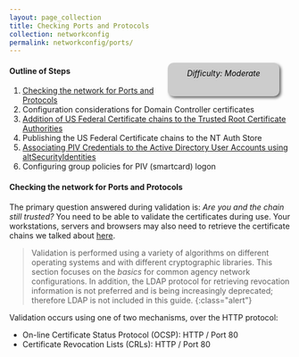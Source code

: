 ```yaml
---
layout: page_collection
title: Checking Ports and Protocols
collection: networkconfig
permalink: networkconfig/ports/
---
```

<div style="float:right; padding:10px; margin-right:20px; border-radius:10px; width:180px; height:40px; box-shadow:3px 3px 5px 0px; text-align:center; background-color:#CCC; color:#666666">
<div style="color:#000000">
<em>Difficulty: Moderate</em>
</div>
</div>


#### Outline of Steps
1. [Checking the network for Ports and Protocols](#checking-the-network-for-ports-and-protocols)
2. Configuration considerations for Domain Controller certificates
2. [Addition of US Federal Certificate chains to the Trusted Root Certificate Authorities](#addition-of-us-federal-certificate-chains-to-the-trusted-root-certificate-authorities)
3. Publishing the US Federal Certificate chains to the NT Auth Store
4. [Associating PIV Credentials to the Active Directory User Accounts using altSecurityIdentities](#associating-piv-credentials-to-the-active-directory-user-accounts-using-altSecurityIdentities)
5. Configuring group policies for PIV (smartcard) logon

#### Checking the network for Ports and Protocols

The primary question answered during validation is: _Are you and the chain still trusted?_  You need to be able to validate the certificates during use.  Your workstations, servers and browsers may also need to retrieve the certificate chains we talked about [here](#before-you-get-started).

> Validation is performed using a variety of algorithms on different operating systems and with different cryptographic libraries. This section focuses on the _basics_ for common agency network configurations.  In addition, the LDAP protocol for retrieving revocation information is not preferred and is being increasingly deprecated; therefore LDAP is not included in this guide. 
{:class="alert"}

Validation occurs using one of two mechanisms, over the HTTP protocol:

*  On-line Certificate Status Protocol (OCSP): HTTP / Port 80
*  Certificate Revocation Lists (CRLs): HTTP / Port 80 

 
